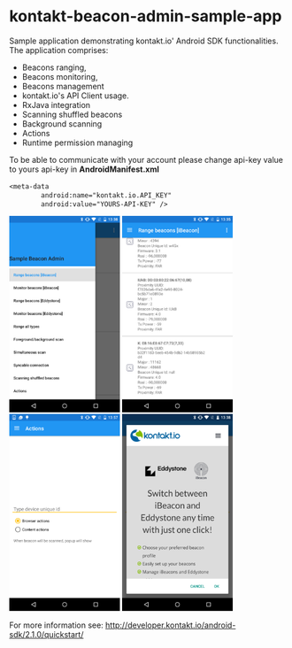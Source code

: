 kontakt-beacon-admin-sample-app
===============================

Sample application demonstrating kontakt.io' Android SDK functionalities. The application comprises:
- Beacons ranging,
- Beacons monitoring,
- Beacons management
- kontakt.io's API Client usage.
- RxJava integration
- Scanning shuffled beacons
- Background scanning
- Actions
- Runtime permission managing

To be able to communicate with your account please change api-key value to yours api-key in <b>AndroidManifest.xml</b>
```
<meta-data
        android:name="kontakt.io.API_KEY"
        android:value="YOURS-API-KEY" />
```


<img src="art/menu.png" width="200"/>
<img src="art/range_beacons.png" width="200"/>
<img src="art/actions_1.png" width="200"/>
<img src="art/action.png" width="200"/>


For more information see: http://developer.kontakt.io/android-sdk/2.1.0/quickstart/


